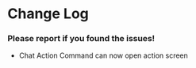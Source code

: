 # Change Log

### Please report if you found the issues!

* Chat Action Command can now open action screen